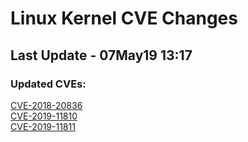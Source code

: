 
# **Linux Kernel CVE Changes**

## Last Update - 07May19 13:17

### **Updated CVEs:**

[CVE-2018-20836](cves/CVE-2018-20836)  
[CVE-2019-11810](cves/CVE-2019-11810)  
[CVE-2019-11811](cves/CVE-2019-11811)  
